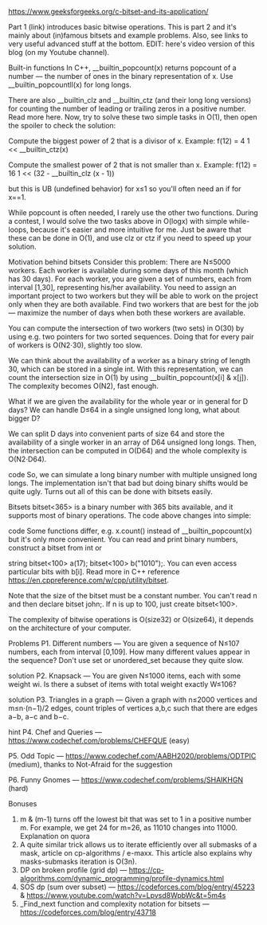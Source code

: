 
https://www.geeksforgeeks.org/c-bitset-and-its-application/

Part 1 (link) introduces basic bitwise operations. This is part 2 and it's mainly about (in)famous bitsets and example problems. Also, see links to very useful advanced stuff at the bottom. EDIT: here's video version of this blog (on my Youtube channel).

Built-in functions
In C++, __builtin_popcount(x) returns popcount of a number — the number of ones in the binary representation of x. Use __builtin_popcountll(x) for long longs.

There are also __builtin_clz and __builtin_ctz (and their long long versions) for counting the number of leading or trailing zeros in a positive number. Read more here. Now, try to solve these two simple tasks in O(1), then open the spoiler to check the solution:

Compute the biggest power of 2 that is a divisor of x. Example: f(12) = 4
1 << __builtin_ctz(x)

Compute the smallest power of 2 that is not smaller than x. Example: f(12) = 16
1 << (32 - __builtin_clz (x - 1))

but this is UB (undefined behavior) for x≤1 so you'll often need an if for x==1.

While popcount is often needed, I rarely use the other two functions. During a contest, I would solve the two tasks above in O(logx) with simple while-loops, because it's easier and more intuitive for me. Just be aware that these can be done in O(1), and use clz or ctz if you need to speed up your solution.

Motivation behind bitsets
Consider this problem: There are N≤5000 workers. Each worker is available during some days of this month (which has 30 days). For each worker, you are given a set of numbers, each from interval [1,30], representing his/her availability. You need to assign an important project to two workers but they will be able to work on the project only when they are both available. Find two workers that are best for the job — maximize the number of days when both these workers are available.

You can compute the intersection of two workers (two sets) in O(30) by using e.g. two pointers for two sorted sequences. Doing that for every pair of workers is O(N2⋅30), slightly too slow.

We can think about the availability of a worker as a binary string of length 30, which can be stored in a single int. With this representation, we can count the intersection size in O(1) by using __builtin_popcount(x[i] & x[j]). The complexity becomes O(N2), fast enough.

What if we are given the availability for the whole year or in general for D days? We can handle D≤64 in a single unsigned long long, what about bigger D?

We can split D days into convenient parts of size 64 and store the availability of a single worker in an array of D64 unsigned long longs. Then, the intersection can be computed in O(D64) and the whole complexity is O(N2⋅D64).

code
So, we can simulate a long binary number with multiple unsigned long longs. The implementation isn't that bad but doing binary shifts would be quite ugly. Turns out all of this can be done with bitsets easily.

Bitsets
bitset<365> is a binary number with 365 bits available, and it supports most of binary operations. The code above changes into simple:

code
Some functions differ, e.g. x.count() instead of __builtin_popcount(x) but it's only more convenient. You can read and print binary numbers, construct a bitset from int or 

string bitset<100> a(17); bitset<100> b("1010");. You can even access particular bits with b[i]. Read more in C++ reference https://en.cppreference.com/w/cpp/utility/bitset.

Note that the size of the bitset must be a constant number. You can't read n and then declare bitset<n> john;. If n is up to 100, just create bitset<100>.

The complexity of bitwise operations is O(size32) or O(size64), it depends on the architecture of your computer.

Problems
P1. Different numbers — You are given a sequence of N≤107 numbers, each from interval [0,109]. How many different values appear in the sequence? Don't use set or unordered_set because they quite slow.

solution
P2. Knapsack — You are given N≤1000 items, each with some weight wi. Is there a subset of items with total weight exactly W≤106?

solution
P3. Triangles in a graph — Given a graph with n≤2000 vertices and m≤n⋅(n−1)/2 edges, count triples of vertices a,b,c such that there are edges a−b, a−c and b−c.

hint
P4. Chef and Queries — https://www.codechef.com/problems/CHEFQUE (easy)

P5. Odd Topic — https://www.codechef.com/AABH2020/problems/ODTPIC (medium), thanks to Not-Afraid for the suggestion

P6. Funny Gnomes — https://www.codechef.com/problems/SHAIKHGN (hard)

Bonuses
1) m & (m-1) turns off the lowest bit that was set to 1 in a positive number m. For example, we get 24 for m=26, as 11010 changes into 11000. Explanation on quora
2) A quite similar trick allows us to iterate efficiently over all submasks of a mask, article on cp-algorithms / e-maxx. This article also explains why masks-submasks iteration is O(3n).
3) DP on broken profile (grid dp) — https://cp-algorithms.com/dynamic_programming/profile-dynamics.html
4) SOS dp (sum over subset) — https://codeforces.com/blog/entry/45223 & https://www.youtube.com/watch?v=Lpvsd8WpbWc&t=5m4s
5) _Find_next function and complexity notation for bitsets — https://codeforces.com/blog/entry/43718
